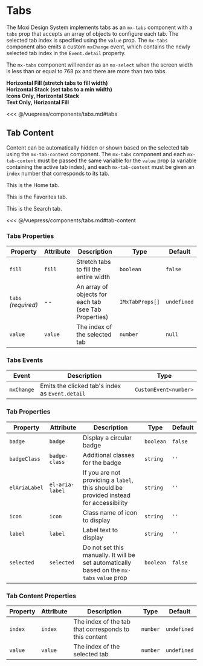 # Tabs

The Moxi Design System implements tabs as an `mx-tabs` component with a `tabs` prop that accepts an array of objects to configure each tab. The selected tab index is specified using the `value` prop. The `mx-tabs` component also emits a custom `mxChange`
event, which contains the newly selected tab index in the `Event.detail` property.

The `mx-tabs` component will render as an `mx-select` when the screen width is less than or equal to 768 px and there are more than two tabs.

<!-- #region tabs -->
  <section class="mds">
    <!-- 
    The :tabs.prop syntax below is specific to Vue for passing data to DOM properties.
    If using JSX, you can set the tabs prop using the typical tabs={[...]} syntax.
    For vanilla JS, you will need to assign HTMLMxTabsElement.tabs = [...] in your script.
    -->
    <div class="my-20 space-y-20">
      <strong>Horizontal Fill (stretch tabs to fill width)</strong>
      <mx-tabs
        fill
        :tabs.prop="[
          { label: 'Home', icon: 'ph-house' },
          { label: 'Favorites', icon: 'ph-heart', badge: true, badgeClass: 'text-green-600' },
          { label: 'Search', icon: 'mds-search' },
        ]"
        :value="activeTab"
        @mxChange="e => activeTab = e.detail"
      />
    </div>
    <div class="my-20 space-y-20">
      <strong>Horizontal Stack (set tabs to a min width)</strong>
      <mx-tabs
        :tabs.prop="[
          { label: 'Home', icon: 'ph-house' },
          { label: 'Favorites', icon: 'ph-heart', badge: true, badgeClass: 'text-green-600' },
          { label: 'Search', icon: 'mds-search' },
        ]"
        :value="activeTab"
        @mxChange="e => activeTab = e.detail"
      />
    </div>
    <div class="my-20 space-y-20">
      <strong>Icons Only, Horizontal Stack</strong>
      <mx-tabs
        :tabs.prop="[
          { elAriaLabel: 'Home', icon: 'ph-house' },
          { elAriaLabel: 'Favorites', icon: 'ph-heart', badge: true, badgeClass: 'text-red-600' },
          { elAriaLabel: 'Search', icon: 'mds-search' },
        ]"
        :value="activeTab"
        @mxChange="e => activeTab = e.detail"
      />
    </div>
    <div class="my-20 space-y-20">
      <strong>Text Only, Horizontal Fill</strong>
      <mx-tabs
        fill
        :tabs.prop="[
          { label: 'Home' },
          { label: 'Favorites' },
          { label: 'Search' }
        ]"
        :value="activeTab"
        @mxChange="e => activeTab = e.detail"
      />
    </div>
  </section>
  <!-- #endregion tabs -->

<<< @/vuepress/components/tabs.md#tabs

## Tab Content

Content can be automatically hidden or shown based on the selected tab using the `mx-tab-content` component. The `mx-tabs` component and each `mx-tab-content` must be passed the same variable
for the `value` prop (a variable containing the active tab index), and each `mx-tab-content` must be given an `index` number that corresponds to its tab.

<!-- #region tab-content -->
<section class="mds">
  <div class="my-20 border">
    <mx-tabs
      fill
      :tabs.prop="[
        { label: 'Home', icon: 'ph-house' },
        { label: 'Favorites', icon: 'ph-heart' },
        { label: 'Search', icon: 'mds-search' },
      ]"
      :value="activeTab"
      @mxChange="e => activeTab = e.detail"
    />
    <mx-tab-content :value="activeTab" index="0">
      <p class="px-20">This is the Home tab.</p>
    </mx-tab-content>
    <mx-tab-content :value="activeTab" index="1">
      <p class="px-20">This is the Favorites tab.</p>
    </mx-tab-content>
    <mx-tab-content :value="activeTab" index="2">
      <p class="px-20">This is the Search tab.</p>
    </mx-tab-content>
  </div>
</section>
<!-- #endregion tab-content -->

<<< @/vuepress/components/tabs.md#tab-content

### Tabs Properties

| Property            | Attribute | Description                                           | Type            | Default     |
| ------------------- | --------- | ----------------------------------------------------- | --------------- | ----------- |
| `fill`              | `fill`    | Stretch tabs to fill the entire width                 | `boolean`       | `false`     |
| `tabs` _(required)_ | --        | An array of objects for each tab (see Tab Properties) | `IMxTabProps[]` | `undefined` |
| `value`             | `value`   | The index of the selected tab                         | `number`        | `null`      |

### Tabs Events

| Event      | Description                                     | Type                  |
| ---------- | ----------------------------------------------- | --------------------- |
| `mxChange` | Emits the clicked tab's index as `Event.detail` | `CustomEvent<number>` |

### Tab Properties

| Property      | Attribute       | Description                                                                                | Type      | Default |
| ------------- | --------------- | ------------------------------------------------------------------------------------------ | --------- | ------- |
| `badge`       | `badge`         | Display a circular badge                                                                   | `boolean` | `false` |
| `badgeClass`  | `badge-class`   | Additional classes for the badge                                                           | `string`  | `''`    |
| `elAriaLabel` | `el-aria-label` | If you are not providing a `label`, this should be provided instead for accessibility      | `string`  | `''`    |
| `icon`        | `icon`          | Class name of icon to display                                                              | `string`  | `''`    |
| `label`       | `label`         | Label text to display                                                                      | `string`  | `''`    |
| `selected`    | `selected`      | Do not set this manually. It will be set automatically based on the `mx-tabs` `value` prop | `boolean` | `false` |

### Tab Content Properties

| Property | Attribute | Description                                           | Type     | Default     |
| -------- | --------- | ----------------------------------------------------- | -------- | ----------- |
| `index`  | `index`   | The index of the tab that corresponds to this content | `number` | `undefined` |
| `value`  | `value`   | The index of the selected tab                         | `number` | `undefined` |

<script>
export default {
  data() {
    return {
      activeTab: 1
    }
  }
}
</script>
